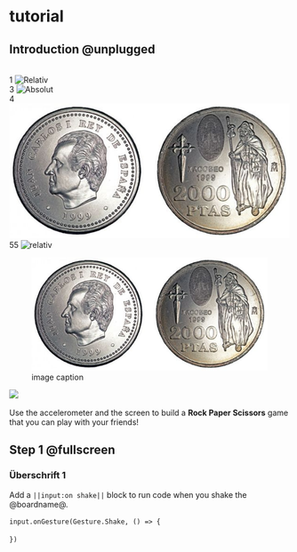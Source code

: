 # tutorial
## Introduction @unplugged
<br>1
![Relativ](./mecha.png?raw=1)
<br>3
![Absolut](https://github.com/dlpl-mb/test02/blob/061a85476a98ad0b4a9c567db5cef5546e57e675/mecha.png?raw=1)
<br>4
![relativ](./docs/static/Kopf_zahl.jpg?raw=1)
<br>55
![relativ](https://github:dlpl-mb/test02/blob/master/docs/static/Kopf_zahl.jpg)
<figure><img src="docs/static/Kopf_zahl.jpg?raw=1"><figcaption>image caption</figcaption></figure>
<img width="200px" src="https://github.com/dlpl-mb/test02/blob/master/mecha.png?raw=1">

Use the accelerometer and the screen to build a **Rock Paper Scissors** game that you can play with your friends!

## Step 1 @fullscreen
### Überschrift 1
Add a ``||input:on shake||`` block to run code when you shake the @boardname@.

```blocks
input.onGesture(Gesture.Shake, () => {

})
```
